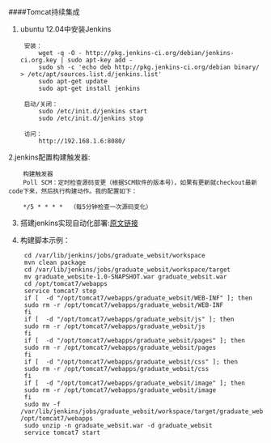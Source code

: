 ####Tomcat持续集成

1. ubuntu 12.04中安装Jenkins

        安装：
            wget -q -O - http://pkg.jenkins-ci.org/debian/jenkins-ci.org.key | sudo apt-key add -  
            sudo sh -c 'echo deb http://pkg.jenkins-ci.org/debian binary/ > /etc/apt/sources.list.d/jenkins.list'  
            sudo apt-get update  
            sudo apt-get install jenkins  
            
        启动/关闭：
            sudo /etc/init.d/jenkins start  
            sudo /etc/init.d/jenkins stop  
            
        访问：
            http://192.168.1.6:8080/  
            
2.jenkins配置构建触发器:
        
        构建触发器
        Poll SCM：定时检查源码变更（根据SCM软件的版本号），如果有更新就checkout最新code下来，然后执行构建动作。我的配置如下：
        
        */5 * * * *  （每5分钟检查一次源码变化）
        
3. 搭建jenkins实现自动化部署:[原文链接][1]

4. 构建脚本示例：

        cd /var/lib/jenkins/jobs/graduate_websit/workspace
        mvn clean package
        cd /var/lib/jenkins/jobs/graduate_websit/workspace/target
        mv graduate_website-1.0-SNAPSHOT.war graduate_websit.war
        cd /opt/tomcat7/webapps
        service tomcat7 stop
        if [  -d "/opt/tomcat7/webapps/graduate_websit/WEB-INF" ]; then  
        sudo rm -r /opt/tomcat7/webapps/graduate_websit/WEB-INF
        fi
        if [  -d "/opt/tomcat7/webapps/graduate_websit/js" ]; then  
        sudo rm -r /opt/tomcat7/webapps/graduate_websit/js
        fi
        if [  -d "/opt/tomcat7/webapps/graduate_websit/pages" ]; then  
        sudo rm -r /opt/tomcat7/webapps/graduate_websit/pages
        fi
        if [  -d "/opt/tomcat7/webapps/graduate_websit/css" ]; then  
        sudo rm -r /opt/tomcat7/webapps/graduate_websit/css
        fi
        if [  -d "/opt/tomcat7/webapps/graduate_websit/image" ]; then  
        sudo rm -r /opt/tomcat7/webapps/graduate_websit/image
        fi
        sudo mv -f  /var/lib/jenkins/jobs/graduate_websit/workspace/target/graduate_websit.war /opt/tomcat7/webapps
        sudo unzip -n graduate_websit.war -d graduate_websit
        service tomcat7 start

[1]: http://huaoguo.com/work/2014/09/04/%E6%90%AD%E5%BB%BAjenkins%E5%AE%9E%E7%8E%B0%E8%87%AA%E5%8A%A8%E5%8C%96%E9%83%A8%E7%BD%B2.html
